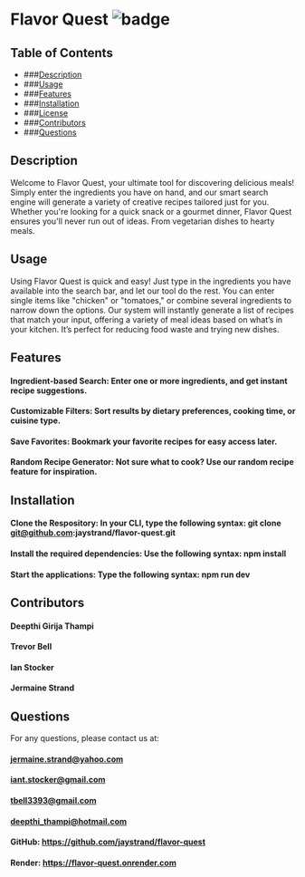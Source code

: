 # Flavor Quest ![badge](https://img.shields.io/badge/license-MIT-blue)

## Table of Contents
- ###[Description](#description)
- ###[Usage](#usage)
- ###[Features](#features)
- ###[Installation](#installation)
- ###[License](#license)
- ###[Contributors](#contributors)
- ###[Questions](#questions)

## Description
Welcome to Flavor Quest, your ultimate tool for discovering delicious meals! Simply enter the ingredients you have on hand, and our smart search engine will generate a variety of creative recipes tailored just for you. Whether you're looking for a quick snack or a gourmet dinner, Flavor Quest ensures you'll never run out of ideas. From vegetarian dishes to hearty meals.

## Usage
Using Flavor Quest is quick and easy! Just type in the ingredients you have available into the search bar, and let our tool do the rest. You can enter single items like "chicken" or "tomatoes," or combine several ingredients to narrow down the options. Our system will instantly generate a list of recipes that match your input, offering a variety of meal ideas based on what’s in your kitchen. It’s perfect for reducing food waste and trying new dishes.

## Features
#### Ingredient-based Search: Enter one or more ingredients, and get instant recipe suggestions.
#### Customizable Filters: Sort results by dietary preferences, cooking time, or cuisine type.
#### Save Favorites: Bookmark your favorite recipes for easy access later.
#### Random Recipe Generator: Not sure what to cook? Use our random recipe feature for inspiration.

## Installation
#### Clone the Respository: In your CLI, type the following syntax: git clone git@github.com:jaystrand/flavor-quest.git
#### Install the required dependencies: Use the following syntax: npm install
#### Start the applications: Type the following syntax: npm run dev


## Contributors
#### Deepthi Girija Thampi
#### Trevor Bell
#### Ian Stocker
#### Jermaine Strand

## Questions
For any questions, please contact us at: 

#### jermaine.strand@yahoo.com
#### iant.stocker@gmail.com
#### tbell3393@gmail.com
#### deepthi_thampi@hotmail.com

#### GitHub: https://github.com/jaystrand/flavor-quest
#### Render: https://flavor-quest.onrender.com